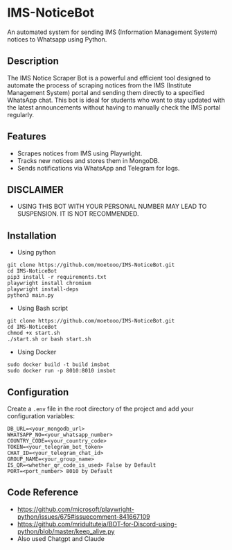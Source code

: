 # IMS-NoticeBot

An automated system for sending IMS (Information Management System) notices to Whatsapp using Python.

## Description

The IMS Notice Scraper Bot is a powerful and efficient tool designed to automate the process of scraping notices from the IMS (Institute Management System) portal and sending them directly to a specified WhatsApp chat. This bot is ideal for students who want to stay updated with the latest announcements without having to manually check the IMS portal regularly.

## Features

- Scrapes notices from IMS using Playwright.
- Tracks new notices and stores them in MongoDB.
- Sends notifications via WhatsApp and Telegram for logs.

## DISCLAIMER

- USING THIS BOT WITH YOUR PERSONAL NUMBER MAY LEAD TO SUSPENSION. IT IS NOT RECOMMENDED.

## Installation

   - Using python
   ```
   git clone https://github.com/moetooo/IMS-NoticeBot.git 
   cd IMS-NoticeBot 
   pip3 install -r requirements.txt
   playwright install chromium
   playwright install-deps
   python3 main.py
   ```

  - Using Bash script
   ```
   git clone https://github.com/moetooo/IMS-NoticeBot.git 
   cd IMS-NoticeBot 
   chmod +x start.sh
   ./start.sh or bash start.sh
   ```
   
   - Using Docker
   ```
   sudo docker build -t build imsbot
   sudo docker run -p 8010:8010 imsbot
   ```

## Configuration

Create a `.env` file in the root directory of the project and add your configuration variables:

```
DB_URL=<your_mongodb_url>
WHATSAPP_NO=<your_whatsapp_number>
COUNTRY_CODE=<your_country_code>
TOKEN=<your_telegram_bot_token>
CHAT_ID=<your_telegram_chat_id>
GROUP_NAME=<your_group_name>
IS_QR=<whether_qr_code_is_used> False by Default
PORT=<port_number> 8010 by Default
```

## Code Reference
- https://github.com/microsoft/playwright-python/issues/675#issuecomment-841667109
- https://github.com/mridultuteja/BOT-for-Discord-using-python/blob/master/keep_alive.py
- Also used Chatgpt and Claude 
